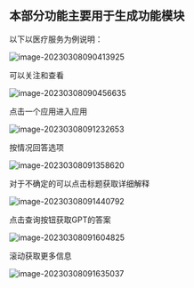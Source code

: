 ## 本部分功能主要用于生成功能模块



以下以医疗服务为例说明：



![image-20230308090413925](..\ops\image-20230308090413925.png)





可以关注和查看

![image-20230308090456635](..\ops\image-20230308090456635.png)

点击一个应用进入应用

![image-20230308091232653](..\ops\image-20230308091232653.png)



按情况回答选项

![image-20230308091358620](..\ops\image-20230308091358620.png)

对于不确定的可以点击标题获取详细解释

![image-20230308091440792](..\ops\image-20230308091440792.png)



点击查询按钮获取GPT的答案

![image-20230308091604825](..\ops\image-20230308091604825.png)

滚动获取更多信息

![image-20230308091635037](..\ops\image-20230308091635037.png)




